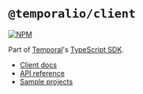 # `@temporalio/client`

[![NPM](https://img.shields.io/npm/v/@temporalio/client?style=for-the-badge)](https://www.npmjs.com/package/@temporalio/client)

Part of [Temporal](https://temporal.io)'s [TypeScript SDK](https://docs.temporal.io/docs/typescript/introduction/).

- [Client docs](https://docs.temporal.io/docs/typescript/clients)
- [API reference](https://typescript.temporal.io/api/namespaces/client)
- [Sample projects](https://github.com/temporalio/samples-typescript)

